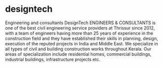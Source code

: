 # designtech
Engineering and consultants
DesignTech ENGINEERS & CONSULTANTS is one of the best civil engineering service providers at Thrissur since 2012, with a team of engineers having more than
25 years of experience in the construction field and they have established their skills in planning, design, execution of the reputed projects in India
and Middle East. We specialize in all types of civil and building construction works throughout Kerala. Our areas of specialization include residential homes,
commercial buildings, industrial buildings, infrastructure projects etc.
